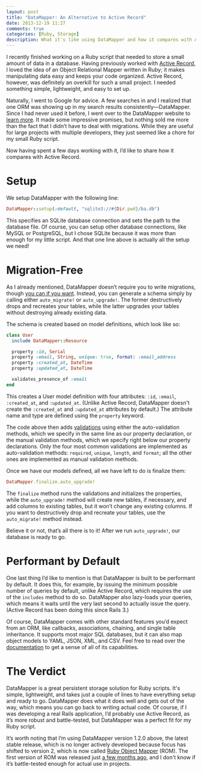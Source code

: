 ```yaml
---
layout: post
title: "DataMapper: An Alternative to Active Record"
date: 2013-12-19 11:27
comments: true
categories: [Ruby, Storage]
description: What it's like using DataMapper and how it compares with Active Record.
---
```


I recently finished working on a Ruby script that needed to store a small amount of data in a database. Having previously worked with [Active Record](http://guides.rubyonrails.org/active_record_querying.html), I loved the idea of an Object Relational Mapper written in Ruby; it makes manipulating data easy and keeps your code organized. Active Record, however, was definitely an overkill for such a small project. I needed something simple, lightweight, and easy to set up.

<!-- more -->

Naturally, I went to Google for advice. A few searches in and I realized that one ORM was showing up in my search results consistently&mdash;DataMapper. Since I had never used it before, I went over to the DataMapper website to [learn more](http://datamapper.org/why.html). It made some impressive promises, but nothing sold me more than the fact that I didn’t have to deal with migrations. While they are useful for large projects with multiple developers, they just seemed like a chore for my small Ruby script.

Now having spent a few days working with it, I’d like to share how it compares with Active Record.

# Setup

We setup DataMapper with the following line:

``` ruby script.rb
DataMapper::setup(:default, "sqlite3://#{Dir.pwd}/ba.db")
```
This specifies an SQLite database connection and sets the path to the database file. Of course, you can setup other database connections, like MySQL or PostgreSQL, but I chose SQLite because it was more than enough for my little script. And that one line above is actually all the setup we need!

# Migration-Free

As I already mentioned, DataMapper doesn’t require you to write migrations, though [you can if you want](https://github.com/datamapper/dm-migrations). Instead, you can generate a schema simply by calling either `auto_migrate!` or `auto_upgrade!`. The former destructively drops and recreates your tables, while the latter upgrades your tables without destroying already existing data. 

The schema is created based on model definitions, which look like so:

``` ruby script.rb
class User  
  include DataMapper::Resource

  property :id, Serial
  property :email, String, unique: true, format: :email_address
  property :created_at, DateTime
  property :updated_at, DateTime

  validates_presence_of :email
end
```

This creates a User model definition with four attributes: `:id`, `:email`, `:created_at`, and `:updated_at`. (Unlike Active Record, DataMapper doesn't create the `:created_at` and `:updated_at` attributes by default.) The attribute name and type are defined using the `property` keyword.

The code above then adds [validations](http://datamapper.org/docs/validations.html) using either the auto-validation methods, which we specify in the same line as our property declaration, or the manual validation methods, which we specify right below our property declarations. Only the four most common validations are implemented as auto-validation methods: `required`, `unique`, `length`, and `format`; all the other ones are implemented as manual validation methods.

Once we have our models defined, all we have left to do is finalize them:

``` ruby script.rb
DataMapper.finalize.auto_upgrade!
```

The `finalize` method runs the validations and initializes the properties, while the `auto_upgrade!` method will create new tables, if necessary, and add columns to existing tables, but it won’t change any existing columns. If you want to destructively drop and recreate your tables, use the `auto_migrate!` method instead.

Believe it or not, that’s all there is to it! After we run `auto_upgrade!`, our database is ready to go.

# Performant by Default

One last thing I’d like to mention is that DataMapper is built to be performant by default. It does this, for example, by issuing the minimum possible number of queries by default, unlike Active Record, which requires the use of the `includes` method to do so. DataMapper also lazy-loads your queries, which means it waits until the very last second to actually issue the query. (Active Record has been doing this since Rails 3.)

Of course, DataMapper comes with other standard features you’d expect from an ORM, like callbacks, associations, chaining, and single table inheritance. It supports most major SQL databases, but it can also map object models to YAML, JSON, XML, and CSV. Feel free to read over the [documentation](http://datamapper.org/docs/) to get a sense of all of its capabilities.

# The Verdict

DataMapper is a great persistent storage solution for Ruby scripts. It's simple, lightweight, and takes just a couple of lines to have everything setup and ready to go. DataMapper does what it does well and gets out of the way, which means you can go back to writing actual code. Of course, if I was developing a real Rails application, I’d probably use Active Record, as it’s more robust and battle-tested, but DataMapper was a perfect fit for my Ruby script.

It’s worth noting that I’m using DataMapper version 1.2.0 above, the latest stable release, which is no longer actively developed because focus has shifted to version 2, which is now called [Ruby Object Mapper](http://rom-rb.org/) (ROM). The first version of ROM was released just [a few months ago](https://twitter.com/rom_rb/statuses/370985979554721792), and I don't know if it’s battle-tested enough for actual use in projects.